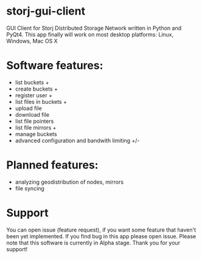 # storj-gui-client
GUI Client for Storj Distributed Storage Network written in Python and PyQt4. This app finally will work on most desktop platforms: Linux, Windows, Mac OS X

# Software features:
- list buckets +
- create buckets +
- register user +
- list files in buckets +
- upload file
- download file
- list file pointers
- list file mirrors +
- manage buckets
- advanced configuration and bandwith limiting +/-

# Planned features:
- analyzing geodistribution of nodes, mirrors
- file syncing

# Support
You can open issue (feature request), if you want some feature that haven't been yet implemented. If you find bug in this app please open issue. Please note that this software is currently in Alpha stage. Thank you for your support!

